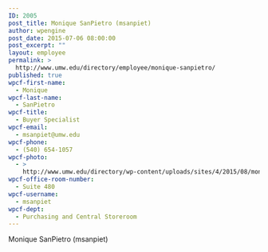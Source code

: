 ```yaml
---
ID: 2005
post_title: Monique SanPietro (msanpiet)
author: wpengine
post_date: 2015-07-06 08:00:00
post_excerpt: ""
layout: employee
permalink: >
  http://www.umw.edu/directory/employee/monique-sanpietro/
published: true
wpcf-first-name:
  - Monique
wpcf-last-name:
  - SanPietro
wpcf-title:
  - Buyer Specialist
wpcf-email:
  - msanpiet@umw.edu
wpcf-phone:
  - (540) 654-1057
wpcf-photo:
  - >
    http://www.umw.edu/directory/wp-content/uploads/sites/4/2015/08/monique-sanpietro.png
wpcf-office-room-number:
  - Suite 480
wpcf-username:
  - msanpiet
wpcf-dept:
  - Purchasing and Central Storeroom
---
```

Monique SanPietro (msanpiet)